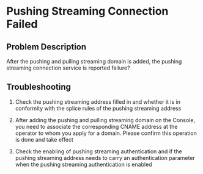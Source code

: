 # Pushing Streaming Connection Failed

## Problem Description

After the pushing and pulling streaming domain is added, the pushing streaming connection service is reported failure?

## Troubleshooting

1. Check the pushing streaming address filled in and whether it is in conformity with the splice rules of the pushing streaming address

2. After adding the pushing and pulling streaming domain on the Console, you need to associate the corresponding CNAME address at the operator to whom you apply for a domain. Please confirm this operation is done and take effect

3. Check the enabling of pushing streaming authentication and if the pushing streaming address needs to carry an authentication parameter when the pushing streaming authentication is enabled


